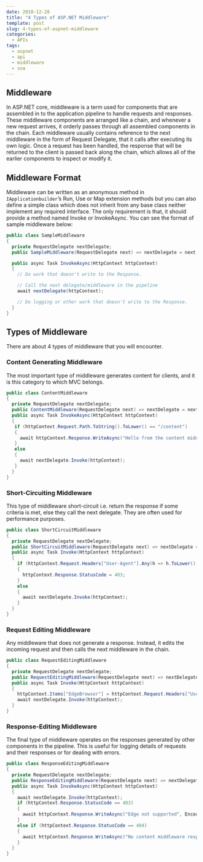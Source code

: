 ```yaml
---
date: 2018-12-28
title: "4 Types of ASP.NET Middleware"
template: post
slug: 4-types-of-aspnet-middleware
categories:
  - APIs
tags:
  - aspnet
  - api
  - middleware
  - soa
---
```


## Middleware

In ASP.NET core, middleware is a term used for components that are assembled in to the application pipeline to handle requests and responses. These middleware components are arranged like a chain, and whenever a new request arrives, it orderly passes through all assembled components in the chain. Each middleware usually contains reference to the next middleware in the form of Request Delegate, that it calls after executing its own logic. Once a request has been handled, the response that will be returned to the client is passed back along the chain, which allows all of the earlier components to inspect or modify it.

## Middleware Format

Middleware can be written as an anonymous method in `IApplicationbuilder`’s Run, Use or Map extension methods but you can also define a simple class which does not inherit from any base class neither implement any required interface. The only requirement is that, it should provide a method named Invoke or InvokeAsync. You can see the format of sample middleware below:

```csharp
public class SampleMiddleware
{
  private RequestDelegate nextDelegate;
  public SampleMiddleware(RequestDelegate next) => nextDelegate = next;

  public async Task InvokeAsync(HttpContext httpContext)
  {
    // Do work that doesn't write to the Response.

    // Call the next delegate/middleware in the pipeline
    await nextDelegate(httpContext);

    // Do logging or other work that doesn't write to the Response.
  }
}
```

## Types of Middleware

There are about 4 types of middleware that you will encounter.

### Content Generating Middleware

The most important type of middleware generates content for clients, and it is this category to which MVC belongs.

```csharp
public class ContentMiddleware
{
  private RequestDelegate nextDelegate;
  public ContentMiddleware(RequestDelegate next) => nextDelegate = next;
  public async Task InvokeAsync(HttpContext httpContext)
  {
   if (httpContext.Request.Path.ToString().ToLower() == "/content")
   {
     await httpContext.Response.WriteAsync("Hello from the content middleware", Encoding.UTF8);
   }
   else
   {
     await nextDelegate.Invoke(httpContext);
   }
  }
}
```

### Short-Circuiting Middleware

This type of middleware short-circuit i.e. return the response if some criteria is met, else they call the next delegate. They are often used for performance purposes.

```csharp
public class ShortCircuitMiddleware
{
  private RequestDelegate nextDelegate;
  public ShortCircuitMiddleware(RequestDelegate next) => nextDelegate = next;
  public async Task Invoke(HttpContext httpContext)
  {
    if (httpContext.Request.Headers["User-Agent"].Any(h => h.ToLower().Contains("edge")))
    {
      httpContext.Response.StatusCode = 403;
    }
    else
    {
      await nextDelegate.Invoke(httpContext);
    }
  }
}
```

### Request Editing Middleware

Any middleware that does not generate a response. Instead, it edits the incoming request and then calls the next middleware in the chain.

```csharp
public class RequestEditingMiddleware
{
  private RequestDelegate nextDelegate;
  public RequestEditingMiddleware(RequestDelegate next) => nextDelegate = next;
  public async Task Invoke(HttpContext httpContext)
  {
    httpContext.Items["EdgeBrowser"] = httpContext.Request.Headers["User-Agent"].Any(v => v.ToLower().Contains("edge"));
    await nextDelegate.Invoke(httpContext);
  }
}
```

### Response-Editing Middleware

The final type of middleware operates on the responses generated by other components in the pipeline. This is useful for logging details of requests and their responses or for dealing with errors.

```csharp
public class ResponseEditingMiddleware
{
  private RequestDelegate nextDelegate;
  public ResponseEditingMiddleware(RequestDelegate next) => nextDelegate = next;
  public async Task InvokeAsync(HttpContext httpContext)
  {
    await nextDelegate.Invoke(httpContext);
    if (httpContext.Response.StatusCode == 403)
    {
      await httpContext.Response.WriteAsync("Edge not supported", Encoding.UTF8);
    }
    else if (httpContext.Response.StatusCode == 404)
    {
      await httpContext.Response.WriteAsync("No content middleware response", Encoding.UTF8);
    }
  }
}
```

